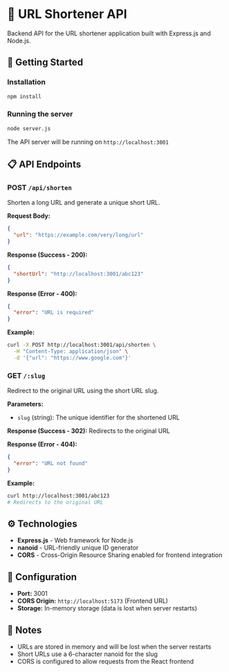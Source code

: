 # 🔗 URL Shortener API

Backend API for the URL shortener application built with Express.js and Node.js.

## 🚀 Getting Started

### Installation
```bash
npm install
```

### Running the server
```bash
node server.js
```

The API server will be running on `http://localhost:3001`

## 📋 API Endpoints

### POST `/api/shorten`
Shorten a long URL and generate a unique short URL.

**Request Body:**
```json
{
  "url": "https://example.com/very/long/url"
}
```

**Response (Success - 200):**
```json
{
  "shortUrl": "http://localhost:3001/abc123"
}
```

**Response (Error - 400):**
```json
{
  "error": "URL is required"
}
```

**Example:**
```bash
curl -X POST http://localhost:3001/api/shorten \
  -H "Content-Type: application/json" \
  -d '{"url": "https://www.google.com"}'
```

### GET `/:slug`
Redirect to the original URL using the short URL slug.

**Parameters:**
- `slug` (string): The unique identifier for the shortened URL

**Response (Success - 302):**
Redirects to the original URL

**Response (Error - 404):**
```json
{
  "error": "URL not found"
}
```

**Example:**
```bash
curl http://localhost:3001/abc123
# Redirects to the original URL
```

## ⚙️ Technologies
- **Express.js** - Web framework for Node.js
- **nanoid** - URL-friendly unique ID generator
- **CORS** - Cross-Origin Resource Sharing enabled for frontend integration

## 🔧 Configuration
- **Port:** 3001
- **CORS Origin:** `http://localhost:5173` (Frontend URL)
- **Storage:** In-memory storage (data is lost when server restarts)

## 📝 Notes
- URLs are stored in memory and will be lost when the server restarts
- Short URLs use a 6-character nanoid for the slug
- CORS is configured to allow requests from the React frontend